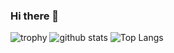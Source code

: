 ### Hi there 👋


![trophy](https://github-profile-trophy.vercel.app/?username=Kejuntrap&theme=dracula)
![github stats](https://github-readme-stats.vercel.app/api?username=Kejuntrap&theme=dracula)
![Top Langs](https://github-readme-stats.vercel.app/api/top-langs/?username=Kejuntrap&layout=compact&theme=dracula)
